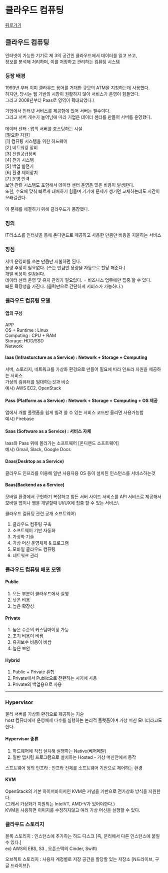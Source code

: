 # 클라우드 컴퓨팅

[뒤로가기](../../)

## 클라우드 컴퓨팅

인터넷이 가능한 기기로 제 3의 공간인 클라우드에서 데이터를 읽고 쓰고,\
정보를 분석해 처리하며, 이를 저장하고 관리하는 컴퓨팅 시스템

### 등장 배경

1993년 부터 이미 클라우드 용어를 거대한 규모의 ATM을 지칭하는데 사용했다.\
하지만, 당시는 웹 기반의 시장이 원활하지 않아 서비스가 운영이 힘들었다.\
그리고 2008년부터 Paas로 영역이 확대되었다.\


기업에서 인터넷 서비스를 제공함에 있어 서버는 필수이다.\
그리고 서버 개수가 늘어남에 따라 기업은 데이터 센터를 만들어 서버를 운영했다.\
\
데이터 센터 : 앱의 서버를 호스팅하는 시설\
\[필요한 자원]\
\[1] 컴퓨팅 시스템을 위한 하드웨어\
\[2] 네트워킹 장비\
\[3] 전원공급장비\
\[4] 전기 시스템\
\[5] 백업 발전기\
\[6] 환경 제어장치\
\[7] 운영 인력\
보안 관련 시스템도 포함해서 데이터 센터 운영은 많은 비용이 발생한다.\
또한, 수요에 맞춰 빠르게 대처하기 힘들며 기기에 문제가 생기면 교체하는데도 시간이 오래걸린다.\
\
이 문제를 해결하기 위해 클라우드가 등장했다.

### 정의

IT리소스를 인터넷을 통해 온디맨드로 제공하고 사용한 만큼만 비용을 지불하는 서비스

### 장점

서버 운영비를 쓰는 만큼만 지불하면 된다.\
용량 추정이 필요없다. (쓰는 만큼만 용량을 자동으로 할당 해준다.)\
개발 비용이 절감된다.\
데이터 센터 운영 및 유지 관리가 필요없다. = 비즈니스 업무에만 집중 할 수 있다.\
빠른 확장성을 가진다. (클릭만으로 간단하게 서비스가 가능하다.)

### 클라우드 컴퓨팅 모델

#### 앱의 구성

APP\
OS + Runtime : Linux\
Computing : CPU + RAM\
Storage: HDD/SSD\
Network

#### Iaas (Infrasturcture as a Service) : Network + Storage + Computing

서버, 스토리지, 네트워크를 가상화 환경으로 만들어 필요에 따라 인프라 자원을 제공하는 서비스\
가상의 컴퓨터를 임대하는것과 비슷\
예시) AWS EC2, OpenStack

#### Pass (Platform as a Service) : Network + Storage + Computing + OS 제공

앱에서 개발 플랫폼을 쉽게 빌려 쓸 수 있는 서비스 코드만 올리면 사용가능함\
예시) Firebase

#### Saas (Software as a Service) : 서비스 자체

Iaas와 Paas 위에 올라가는 소프트웨어 \[온디맨드 소프트웨어]\
예시) Gmail, Slack, Google Docs

#### Daas(Desktop as a Service)

클라우드 인프라를 이용해 일반 사용자용 OS 등이 설치된 인스턴스를 서비스하는것

#### Baas(Backend as a Service)

모바일 환경에서 구현하기 복잡하고 힘든 서버 사이드 서비스를 API 서비스로 제공해서\
모바일 앱이나 웹을 개발할때 UI/UX에 집중 할 수 있는 서비스\


클라우드 컴퓨팅 관련 공개 소프트웨어\


1. 클라우드 컴퓨팅 구축
2. 소프트웨어 기반 자동화
3. 가상화 기술
4. 가상 머신 운영체제 & 프로그램
5. 모바일 클라우드 컴퓨팅
6. 네트워크 관리

### 클라우드 컴퓨팅 배포 모델

#### Public

1. 모든 부분이 클라우드에서 실행
2. 낮은 비용
3. 높은 확장성

#### Private

1. 높은 수준의 커스텀마이징 가능
2. 초기 비용이 비쌈
3. 유지보수 비용이 비쌈
4. 높은 보안

#### Hybrid

1. Public + Private 혼합
2. Private에서 Public으로 전환하는 시기에 사용
3. Private의 백업용으로 사용

***

### Hypervisor

물리 서버를 가상화 환경으로 제공하는 기술\
host 컴퓨터에서 운영체제 다수를 실행하는 논리적 플랫폼이며 가상 머신 모니터라고도 한다.

#### Hypervisor 종류

1. 하드웨어에 직접 설치해 실행하는 Native(베어메탈)
2. 일반 앱처럼 프로그램으로 설치하는 Hosted - 가상 머신안에서 동작

스프트웨어 정의 인프라 : 인프라 전체를 소프트웨어 기반으로 제어하는 환경

#### KVM

OpenStack의 기본 하이퍼바이저인 KVM은 커널을 기반으로 전가상화 방식을 지원한다.\
(그래서 가상화가 지원되는 IntelVT, AMD-V가 있어야한다.)\
KVM을 사용하면 이미지를 수정하지않고 여러 가상 머신을 실행할 수 있다.

### 클라우드 스토리지

블록 스토리지 : 인스턴스에 추가하는 하드 디스크 \[즉, 분리해서 다른 인스턴스에 붙일 수 있다.]\
ex) AWS의 EBS, S3 , 오픈스택의 Cinder, Swift\


오브젝트 스토리지 : 사용자 계정별로 저장 공간을 할당할 있는 저장소 \[N드라이브, 구글 드라이브]\
